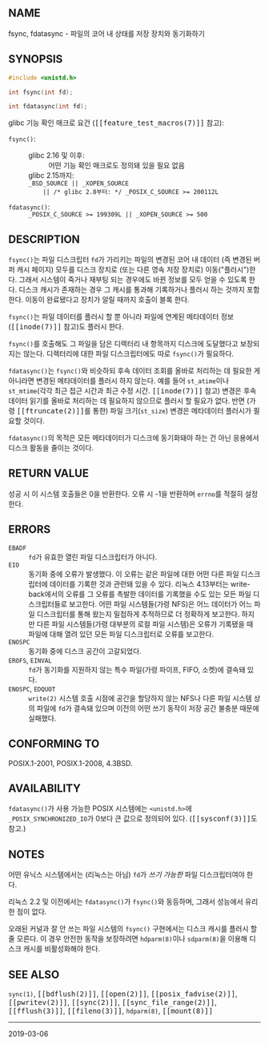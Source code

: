 ## NAME

fsync, fdatasync - 파일의 코어 내 상태를 저장 장치와 동기화하기

## SYNOPSIS

```c
#include <unistd.h>

int fsync(int fd);

int fdatasync(int fd);
```

glibc 기능 확인 매크로 요건 (<tt>[[feature_test_macros(7)]]</tt> 참고):

<dl>
<dt><code>fsync()</code>:</dt>
<dd>
 <dl>
 <dt>glibc 2.16 및 이후:</dt>
 <dd>어떤 기능 확인 매크로도 정의돼 있을 필요 없음</dd>
 <dt>glibc 2.15까지:</dt>
 <dd>
 </dd>
<code>_BSD_SOURCE || _XOPEN_SOURCE</code><br>
<code>    || /* glibc 2.8부터: */ _POSIX_C_SOURCE >= 200112L</code>
 </dl>
</dd>
<dt><code>fdatasync()</code>:</dt>
<dd><code>_POSIX_C_SOURCE >= 199309L || _XOPEN_SOURCE >= 500</code></dd>
</dl>

## DESCRIPTION

`fsync()`는 파일 디스크립터 `fd`가 가리키는 파일의 변경된 코어 내 데이터 (즉 변경된 버퍼 캐시 페이지) 모두를 디스크 장치로 (또는 다른 영속 저장 장치로) 이동("플러시")한다. 그래서 시스템이 죽거나 재부팅 되는 경우에도 바뀐 정보를 모두 얻을 수 있도록 한다. 디스크 캐시가 존재하는 경우 그 캐시를 통과해 기록하거나 플러시 하는 것까지 포함한다. 이동이 완료됐다고 장치가 알릴 때까지 호출이 블록 한다.

`fsync()`는 파일 데이터를 플러시 할 뿐 아니라 파일에 연계된 메타데이터 정보(<tt>[[inode(7)]]</tt> 참고)도 플러시 한다.

`fsync()`를 호출해도 그 파일을 담은 디렉터리 내 항목까지 디스크에 도달했다고 보장되지는 않는다. 디렉터리에 대한 파일 디스크립터에도 따로 `fsync()`가 필요하다.

`fdatasync()`는 `fsync()`와 비슷하되 후속 데이터 조회를 올바로 처리하는 데 필요한 게 아니라면 변경된 메타데이터를 플러시 하지 않는다. 예를 들어 `st_atime`이나 `st_mtime`(각각 최근 접근 시간과 최근 수정 시간. <tt>[[inode(7)]]</tt> 참고) 변경은 후속 데이터 읽기를 올바로 처리하는 데 필요하지 않으므로 플러시 할 필요가 없다. 반면 (가령 <tt>[[ftruncate(2)]]</tt>를 통한) 파일 크기(`st_size`) 변경은 메타데이터 플러시가 필요할 것이다.

`fdatasync()`의 목적은 모든 메타데이터가 디스크에 동기화돼야 하는 건 아닌 응용에서 디스크 활동을 줄이는 것이다.

## RETURN VALUE

성공 시 이 시스템 호출들은 0을 반환한다. 오류 시 -1을 반환하며 `errno`를 적절히 설정한다.

## ERRORS

<dl>
<dt><code>EBADF</code></dt>
<dd><code>fd</code>가 유효한 열린 파일 디스크립터가 아니다.</dd>
<dt><code>EIO</code></dt>
<dd>동기화 중에 오류가 발생했다. 이 오류는 같은 파일에 대한 어떤 다른 파일 디스크립터에 데이터를 기록한 것과 관련돼 있을 수 있다. 리눅스 4.13부터는 write-back에서의 오류를 그 오류를 촉발한 데이터를 기록했을 수도 있는 모든 파일 디스크립터들로 보고한다. 어떤 파일 시스템들(가령 NFS)은 어느 데이터가 어느 파일 디스크립터를 통해 왔는지 밀접하게 추적하므로 더 정확하게 보고한다. 하지만 다른 파일 시스템들(가령 대부분의 로컬 파일 시스템)은 오류가 기록됐을 때 파일에 대해 열려 있던 모든 파일 디스크립터로 오류를 보고한다.</dd>
<dt><code>ENOSPC</code></dt>
<dd>동기화 중에 디스크 공간이 고갈되었다.</dd>
<dt><code>EROFS</code>, <code>EINVAL</code></dt>
<dd><code>fd</code>가 동기화를 지원하지 않는 특수 파일(가령 파이프, FIFO, 소켓)에 결속돼 있다.</dd>
<dt><code>ENOSPC</code>, <code>EDQUOT</code></dt>
<dd><code>write(2)</code> 시스템 호출 시점에 공간을 할당하지 않는 NFS나 다른 파일 시스템 상의 파일에 <code>fd</code>가 결속돼 있으며 이전의 어떤 쓰기 동작이 저장 공간 불충분 때문에 실패했다.</dd>
</dl>

## CONFORMING TO

POSIX.1-2001, POSIX.1-2008, 4.3BSD.

## AVAILABILITY

`fdatasync()`가 사용 가능한 POSIX 시스템에는 `<unistd.h>`에 `_POSIX_SYNCHRONIZED_IO`가 0보다 큰 값으로 정의되어 있다. (<tt>[[sysconf(3)]]</tt>도 참고.)

## NOTES

어떤 유닉스 시스템에서는 (리눅스는 아님) `fd`가 <em>쓰기 가능한</em> 파일 디스크립터여야 한다.

리눅스 2.2 및 이전에서는 `fdatasync()`가 `fsync()`와 동등하며, 그래서 성능에서 유리한 점이 없다.

오래된 커널과 잘 안 쓰는 파일 시스템의 `fsync()` 구현에서는 디스크 캐시를 플러시 할 줄 모른다. 이 경우 안전한 동작을 보장하려면 `hdparm(8)`이나 `sdparm(8)`을 이용해 디스크 캐시를 비활성화해야 한다.

## SEE ALSO

`sync(1)`, <tt>[[bdflush(2)]]</tt>, <tt>[[open(2)]]</tt>, <tt>[[posix_fadvise(2)]]</tt>, <tt>[[pwritev(2)]]</tt>, <tt>[[sync(2)]]</tt>, <tt>[[sync_file_range(2)]]</tt>, <tt>[[fflush(3)]]</tt>, <tt>[[fileno(3)]]</tt>, `hdparm(8)`, <tt>[[mount(8)]]</tt>

----

2019-03-06
